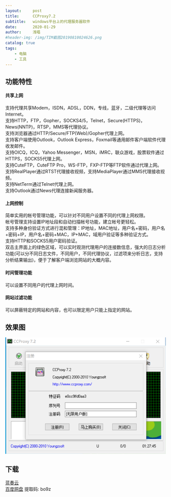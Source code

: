 ```yaml
---
layout:     post
title:      CCProxy7.2
subtitle:   windows平台上的代理服务器软件
date:       2020-01-29
author:     浅唱
#header-img: /img/TIM截图20190810024626.png
catalog: true
tags:
    - 电脑
    - 工具
---
```


## 功能特性

#### 共享上网
支持代理共享Modem，ISDN，ADSL，DDN，专线，蓝牙，二级代理等访问Internet。    
支持HTTP，FTP，Gopher，SOCKS4/5，Telnet，Secure(HTTPS)，News(NNTP)，RTSP，MMS等代理协议。     
支持浏览器通过HTTP/Secure/FTP(Web)/Gopher代理上网。    
支持客户端使用Outlook，Outlook Express，Foxmail等通用邮件客户端软件代理收发邮件。     
支持OICQ，ICQ，Yahoo Messenger，MSN，iMRC，联众游戏，股票软件通过HTTPS，SOCKS5代理上网。    
支持CuteFTP，CuteFTP Pro，WS-FTP，FXP-FTP等FTP软件通过代理上网。    
支持RealPlayer通过RTST代理接收视频，支持MediaPlayer通过MMS代理接收视频。    
支持NetTerm通过Telnet代理上网。	    
支持Outlook通过News代理连接新闻服务器。       	
	
#### 上网控制
简单实用的帐号管理功能，可以针对不同用户设置不同的代理上网权限。    
帐号管理支持设置IP地址段和自动扫描帐号功能，建立帐号更轻松。    
支持多种身份验证方式进行混和管理：IP地址，MAC地址，用户名+密码，用户名+密码+IP，用户名+密码+MAC，IP+MAC，域用户验证等多种验证方式。    
支持HTTP和SOCKS5用户密码验证。    
双击主界面上的绿色区域，可以实时观测代理用户的连接数信息，强大的日志分析功能(可以分不同日志文件，不同用户，不同代理协议，过滤项来分析日志，支持分析结果输出)，便于了解客户端浏览网站的大概内容。          

#### 时间管理功能
可以设置不同用户的代理上网时间。    

#### 网站过滤功能
可以屏蔽特定的网站和内容，也可以限定用户只能上指定的网站。    

## 效果图
![QQ拼音截图20200129012750.png](/img/QQ拼音截图20200129012750.png)    

## 下载 
[蓝奏云](https://www.lanzous.com/i8whzyb)    
[百度网盘](https://pan.baidu.com/s/1HOuLxGAaN_5sc-eH7mYDfQ) 提取码: bo9z        
  
      

